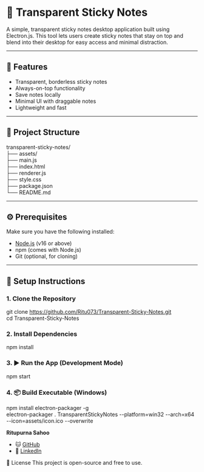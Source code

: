 # 📝 Transparent Sticky Notes

A simple, transparent sticky notes desktop application built using Electron.js. This tool lets users create sticky notes that stay on top and blend into their desktop for easy access and minimal distraction.

---

## 🚀 Features

- Transparent, borderless sticky notes  
- Always-on-top functionality  
- Save notes locally  
- Minimal UI with draggable notes  
- Lightweight and fast  

---

## 📁 Project Structure

transparent-sticky-notes/ <br>
├── assets/          <br>
├── main.js    <br>
├── index.html <br>
├── renderer.js <br>
├── style.css <br>
├── package.json <br>
└── README.md  <br>

---

## ⚙️ Prerequisites

Make sure you have the following installed:

- [Node.js](https://nodejs.org/) (v16 or above)   <br>
- npm (comes with Node.js)   <br>
- Git (optional, for cloning) <br>

---

## 🔧 Setup Instructions

### 1. Clone the Repository

git clone https://github.com/Ritu073/Transparent-Sticky-Notes.git <br>
cd Transparent-Sticky-Notes <br>

### 2. Install Dependencies
npm install
### 3. ▶️ Run the App (Development Mode)
npm start
### 4. 📦 Build Executable (Windows)

npm install electron-packager -g <br>
electron-packager . TransparentStickyNotes --platform=win32 --arch=x64 --icon=assets/icon.ico --overwrite

**Ritupurna Sahoo**  
- 🐱 [GitHub](https://github.com/Ritu073)  
- 💼 [LinkedIn](https://www.linkedin.com/in/ritupurna-sahoo-5276a82a6/)




📄 License
This project is open-source and free to use.


